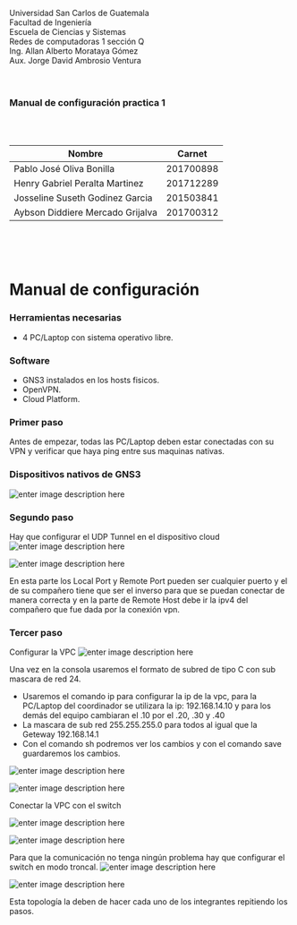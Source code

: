 ﻿Universidad San Carlos de Guatemala <br>
Facultad de Ingeniería <br>
Escuela de Ciencias y Sistemas <br>
Redes de computadoras 1 sección Q <br>
Ing. Allan Alberto Morataya Gómez <br>
Aux. Jorge David Ambrosio Ventura <br>
<br>
<br>

### Manual de configuración practica 1

<br>
<br>
  

| Nombre | Carnet |
|--|--|
| Pablo José Oliva Bonilla | 201700898 |
| Henry Gabriel Peralta Martinez | 201712289 |
| Josseline Suseth Godinez Garcia | 201503841|
| Aybson Diddiere Mercado Grijalva | 201700312|

<br>
<br>  
<br>

# Manual de configuración

### Herramientas necesarias
- 4 PC/Laptop con sistema operativo libre.
### Software
- GNS3 instalados en los hosts fisicos.
- OpenVPN.
- Cloud Platform.

### Primer paso
Antes de empezar, todas las PC/Laptop deben estar conectadas con su VPN y verificar que haya ping entre sus maquinas nativas.

### Dispositivos nativos de GNS3 
![enter image description here](https://i.ibb.co/qgnpGwC/1.png)

### Segundo paso
Hay que configurar el UDP Tunnel en el dispositivo cloud
![enter image description here](https://i.ibb.co/3vd339M/2.png)

![enter image description here](https://i.ibb.co/60TjRJ7/3.png)

En esta parte los Local Port y Remote Port pueden ser cualquier puerto y el de su compañero tiene que ser el inverso para que se puedan conectar de manera correcta y en la parte de Remote Host debe ir la ipv4 del compañero que fue dada por la conexión vpn.

### Tercer paso

Configurar la VPC
![enter image description here](https://i.ibb.co/nkTq4FB/4.png)

Una vez en la consola usaremos el formato de subred de tipo C con sub mascara de red 24.

- Usaremos el comando ip para configurar la ip de la vpc, para la PC/Laptop del coordinador se utilizara la ip: 192.168.14.10 y para los demás del equipo cambiaran el .10 por el .20, .30 y .40
- La mascara de sub red 255.255.255.0 para todos al igual que la Geteway 192.168.14.1
- Con el comando sh podremos ver los cambios y con el comando save guardaremos los cambios.

![enter image description here](https://i.ibb.co/yQmmK1W/6.png)


![enter image description here](https://i.ibb.co/8jcbBsn/5.png)

Conectar la VPC con el switch

![enter image description here](https://i.ibb.co/G3grLCc/7.png)

![enter image description here](https://i.ibb.co/Ksf5WMs/8.png)

Para que la comunicación no tenga ningún problema hay que configurar el switch en modo troncal.
![enter image description here](https://i.ibb.co/dJG7DYQ/9.png)

![enter image description here](https://i.ibb.co/z5tdMz2/Final.png)

Esta topología la deben de hacer cada uno de los integrantes repitiendo los pasos.

